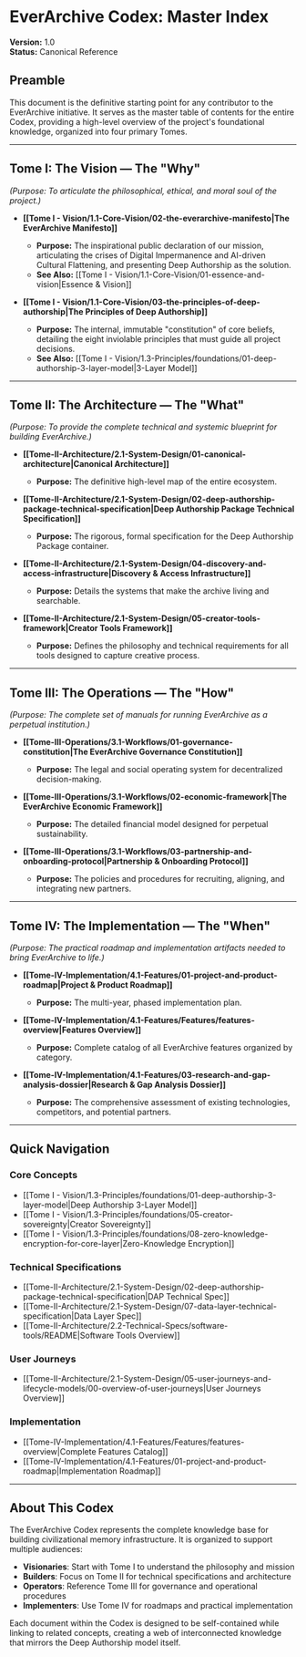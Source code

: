 # EverArchive Codex: Master Index
**Version:** 1.0  
**Status:** Canonical Reference

## Preamble
This document is the definitive starting point for any contributor to the EverArchive initiative. It serves as the master table of contents for the entire Codex, providing a high-level overview of the project's foundational knowledge, organized into four primary Tomes.

---

## Tome I: The Vision — The "Why"
*(Purpose: To articulate the philosophical, ethical, and moral soul of the project.)*

- **[[Tome I - Vision/1.1-Core-Vision/02-the-everarchive-manifesto|The EverArchive Manifesto]]**
  - **Purpose:** The inspirational public declaration of our mission, articulating the crises of Digital Impermanence and AI-driven Cultural Flattening, and presenting Deep Authorship as the solution.
  - **See Also:** [[Tome I - Vision/1.1-Core-Vision/01-essence-and-vision|Essence & Vision]]

- **[[Tome I - Vision/1.1-Core-Vision/03-the-principles-of-deep-authorship|The Principles of Deep Authorship]]**
  - **Purpose:** The internal, immutable "constitution" of core beliefs, detailing the eight inviolable principles that must guide all project decisions.
  - **See Also:** [[Tome I - Vision/1.3-Principles/foundations/01-deep-authorship-3-layer-model|3-Layer Model]]

---

## Tome II: The Architecture — The "What"
*(Purpose: To provide the complete technical and systemic blueprint for building EverArchive.)*

- **[[Tome-II-Architecture/2.1-System-Design/01-canonical-architecture|Canonical Architecture]]**
  - **Purpose:** The definitive high-level map of the entire ecosystem.

- **[[Tome-II-Architecture/2.1-System-Design/02-deep-authorship-package-technical-specification|Deep Authorship Package Technical Specification]]**
  - **Purpose:** The rigorous, formal specification for the Deep Authorship Package container.

- **[[Tome-II-Architecture/2.1-System-Design/04-discovery-and-access-infrastructure|Discovery & Access Infrastructure]]**
  - **Purpose:** Details the systems that make the archive living and searchable.

- **[[Tome-II-Architecture/2.1-System-Design/05-creator-tools-framework|Creator Tools Framework]]**
  - **Purpose:** Defines the philosophy and technical requirements for all tools designed to capture creative process.

---

## Tome III: The Operations — The "How"
*(Purpose: The complete set of manuals for running EverArchive as a perpetual institution.)*

- **[[Tome-III-Operations/3.1-Workflows/01-governance-constitution|The EverArchive Governance Constitution]]**
  - **Purpose:** The legal and social operating system for decentralized decision-making.

- **[[Tome-III-Operations/3.1-Workflows/02-economic-framework|The EverArchive Economic Framework]]**
  - **Purpose:** The detailed financial model designed for perpetual sustainability.

- **[[Tome-III-Operations/3.1-Workflows/03-partnership-and-onboarding-protocol|Partnership & Onboarding Protocol]]**
  - **Purpose:** The policies and procedures for recruiting, aligning, and integrating new partners.

---

## Tome IV: The Implementation — The "When"
*(Purpose: The practical roadmap and implementation artifacts needed to bring EverArchive to life.)*

- **[[Tome-IV-Implementation/4.1-Features/01-project-and-product-roadmap|Project & Product Roadmap]]**
  - **Purpose:** The multi-year, phased implementation plan.

- **[[Tome-IV-Implementation/4.1-Features/Features/features-overview|Features Overview]]**
  - **Purpose:** Complete catalog of all EverArchive features organized by category.

- **[[Tome-IV-Implementation/4.1-Features/03-research-and-gap-analysis-dossier|Research & Gap Analysis Dossier]]**
  - **Purpose:** The comprehensive assessment of existing technologies, competitors, and potential partners.

---

## Quick Navigation

### Core Concepts
- [[Tome I - Vision/1.3-Principles/foundations/01-deep-authorship-3-layer-model|Deep Authorship 3-Layer Model]]
- [[Tome I - Vision/1.3-Principles/foundations/05-creator-sovereignty|Creator Sovereignty]]
- [[Tome I - Vision/1.3-Principles/foundations/08-zero-knowledge-encryption-for-core-layer|Zero-Knowledge Encryption]]

### Technical Specifications
- [[Tome-II-Architecture/2.1-System-Design/02-deep-authorship-package-technical-specification|DAP Technical Spec]]
- [[Tome-II-Architecture/2.1-System-Design/07-data-layer-technical-specification|Data Layer Spec]]
- [[Tome-II-Architecture/2.2-Technical-Specs/software-tools/README|Software Tools Overview]]

### User Journeys
- [[Tome-II-Architecture/2.1-System-Design/05-user-journeys-and-lifecycle-models/00-overview-of-user-journeys|User Journeys Overview]]

### Implementation
- [[Tome-IV-Implementation/4.1-Features/Features/features-overview|Complete Features Catalog]]
- [[Tome-IV-Implementation/4.1-Features/01-project-and-product-roadmap|Implementation Roadmap]]

---

## About This Codex

The EverArchive Codex represents the complete knowledge base for building civilizational memory infrastructure. It is organized to support multiple audiences:

- **Visionaries**: Start with Tome I to understand the philosophy and mission
- **Builders**: Focus on Tome II for technical specifications and architecture
- **Operators**: Reference Tome III for governance and operational procedures
- **Implementers**: Use Tome IV for roadmaps and practical implementation

Each document within the Codex is designed to be self-contained while linking to related concepts, creating a web of interconnected knowledge that mirrors the Deep Authorship model itself.
